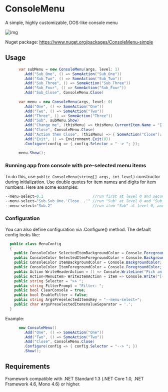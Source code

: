 # ConsoleMenu
A simple, highly customizable, DOS-like console menu

![img](https://raw.githubusercontent.com/lechu445/ConsoleMenu/master/preview.gif)

Nuget package: https://www.nuget.org/packages/ConsoleMenu-simple

## Usage
```csharp
      var subMenu = new ConsoleMenu(args, level: 1)
        .Add("Sub_One", () => SomeAction("Sub_One"))
        .Add("Sub_Two", () => SomeAction("Sub_Two"))
        .Add("Sub_Three", () => SomeAction("Sub_Three"))
        .Add("Sub_Four", () => SomeAction("Sub_Four"))
        .Add("Sub_Close", ConsoleMenu.Close)
        
      var menu = new ConsoleMenu(args, level: 0)
        .Add("One", () => SomeAction("One"))
        .Add("Two", () => SomeAction("Two"))
        .Add("Three", () => SomeAction("Three"))
        .Add("Sub", subMenu.Show)
        .Add("Change me", (thisMenu) => thisMenu.CurrentItem.Name = "I am changed!")
        .Add("Close", ConsoleMenu.Close)
        .Add("Action then Close", (thisMenu) => { SomeAction("Close"); thisMenu.CloseMenu(); })
        .Add("Exit", () => Environment.Exit(0))
        .Configure(config => { config.Selector = "--> "; });

      menu.Show();
```

### Running app from console with pre-selected menu items 
To do this, use `public ConsoleMenu(string[] args, int level)` constructor during initialization.
Use double quotes for item names and digits for item numbers. Here are some examples:
```csharp
--menu-select=0.1                      //run first at level 0 and second at level 1
--menu-select="Sub.Sub_One.'Close...'" //run "Sub" at level 0 and "Sub_One" at level 1, and "Close..." at level 2
--menu-select="Sub.2"                  //run item "Sub" at level 0, and then run third item at level 1
```

### Configuration
You can also define configuration via .Configure() method. The default config looks like:
```csharp
  public class MenuConfig
  {
    public ConsoleColor SelectedItemBackgroundColor = Console.ForegroundColor;
    public ConsoleColor SelectedItemForegroundColor = Console.BackgroundColor;
    public ConsoleColor ItemBackgroundColor = Console.BackgroundColor;
    public ConsoleColor ItemForegroundColor = Console.ForegroundColor;
    public Action WriteHeaderAction = () => Console.WriteLine("Pick an option:");
    public Action<MenuItem> WriteItemAction = item => Console.Write("[{0}] {1}", item.Index, item.Name);
    public string Selector = ">> ";
    public string FilterPrompt = "Filter: ";
    public bool ClearConsole = true;
    public bool EnableFilter = false;
    public string ArgsPreselectedItemsKey = "--menu-select=";
    public char ArgsPreselectedItemsValueSeparator = '.';
  }
```
Example:
```csharp
      new ConsoleMenu()
        .Add("One", () => SomeAction("One"))
        .Add("Two", () => SomeAction("Two"))
        .Add("Close", ConsoleMenu.Close)
        .Configure(config => { config.Selector = "--> "; })
        .Show();
```
## Requirements
Framework compatible with .NET Standard 1.3 (.NET Core 1.0, .NET Framework 4.6, Mono 4.6) or higher.
